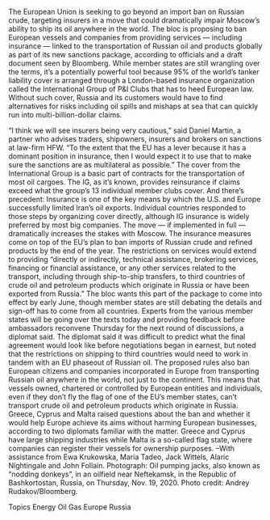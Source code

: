 The European Union is seeking to go beyond an import ban on Russian crude, targeting insurers in a move that could dramatically impair Moscow’s ability to ship its oil anywhere in the world.
The bloc is proposing to ban European vessels and companies from providing services — including insurance — linked to the transportation of Russian oil and products globally as part of its new sanctions package, according to officials and a draft document seen by Bloomberg.
While member states are still wrangling over the terms, it’s a potentially powerful tool because 95% of the world’s tanker liability cover is arranged through a London-based insurance organization called the International Group of P&I Clubs that has to heed European law.
Without such cover, Russia and its customers would have to find alternatives for risks including oil spills and mishaps at sea that can quickly run into multi-billion-dollar claims.

“I think we will see insurers being very cautious,” said Daniel Martin, a partner who advises traders, shipowners, insurers and brokers on sanctions at law-firm HFW. “To the extent that the EU has a lever because it has a dominant position in insurance, then I would expect it to use that to make sure the sanctions are as multilateral as possible.”
The cover from the International Group is a basic part of contracts for the transportation of most oil cargoes. The IG, as it’s known, provides reinsurance if claims exceed what the group’s 13 individual member clubs cover.
And there’s precedent: Insurance is one of the key means by which the U.S. and Europe successfully limited Iran’s oil exports. Individual countries responded to those steps by organizing cover directly, although IG insurance is widely preferred by most big companies.
The move — if implemented in full — dramatically increases the stakes with Moscow. The insurance measures come on top of the EU’s plan to ban imports of Russian crude and refined products by the end of the year.
The restrictions on services would extend to providing “directly or indirectly, technical assistance, brokering services, financing or financial assistance, or any other services related to the transport, including through ship-to-ship transfers, to third countries of crude oil and petroleum products which originate in Russia or have been exported from Russia.”
The bloc wants this part of the package to come into effect by early June, though member states are still debating the details and sign-off has to come from all countries.
Experts from the various member states will be going over the texts today and providing feedback before ambassadors reconvene Thursday for the next round of discussions, a diplomat said. The diplomat said it was difficult to predict what the final agreement would look like before negotiations began in earnest, but noted that the restrictions on shipping to third countries would need to work in tandem with an EU phaseout of Russian oil.
The proposed rules also ban European citizens and companies incorporated in Europe from transporting Russian oil anywhere in the world, not just to the continent. This means that vessels owned, chartered or controlled by European entities and individuals, even if they don’t fly the flag of one of the EU’s member states, can’t transport crude oil and petroleum products which originate in Russia.
Greece, Cyprus and Malta raised questions about the ban and whether it would help Europe achieve its aims without harming European businesses, according to two diplomats familiar with the matter. Greece and Cyprus have large shipping industries while Malta is a so-called flag state, where companies can register their vessels for ownership purposes.
–With assistance from Ewa Krukowska, Maria Tadeo, Jack Wittels, Alaric Nightingale and John Follain.
Photograph: Oil pumping jacks, also known as “nodding donkeys”, in an oilfield near Neftekamsk, in the Republic of Bashkortostan, Russia, on Thursday, Nov. 19, 2020. Photo credit: Andrey Rudakov/Bloomberg.

Topics
Energy
Oil Gas
Europe
Russia
